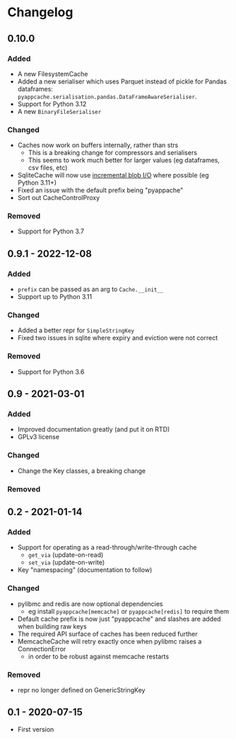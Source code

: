 # Changelog

## 0.10.0
### Added

- A new FilesystemCache
- Added a new serialiser which uses Parquet instead of pickle for Pandas
  dataframes: `pyappcache.serialisation.pandas.DataFrameAwareSerialiser`.
- Support for Python 3.12
- A new `BinaryFileSerialiser`

### Changed

- Caches now work on buffers internally, rather than strs
  - This is a breaking change for compressors and serialisers
  - This seems to work much better for larger values (eg dataframes, csv files,
    etc)
- SqliteCache will now use [incremental blob
  I/O](https://www.sqlite.org/c3ref/blob.html) where possible (eg Python 3.11+)
- Fixed an issue with the default prefix being "pyappache"
- Sort out CacheControlProxy

### Removed

- Support for Python 3.7

## 0.9.1 - 2022-12-08

### Added

- `prefix` can be passed as an arg to `Cache.__init__`
- Support up to Python 3.11

### Changed

- Added a better repr for `SimpleStringKey`
- Fixed two issues in sqlite where expiry and eviction were not correct

### Removed

- Support for Python 3.6

## 0.9 - 2021-03-01

### Added

- Improved documentation greatly (and put it on RTD)
- GPLv3 license

### Changed

- Change the Key classes, a breaking change

### Removed

## 0.2 - 2021-01-14

### Added
- Support for operating as a read-through/write-through cache
  - `get_via` (update-on-read)
  - `set_via` (update-on-write)
- Key "namespacing" (documentation to follow)

### Changed
- pylibmc and redis are now optional dependencies
  - eg install `pyappcache[memcache]` or `pyappcache[redis]` to require them
- Default cache prefix is now just "pyappcache" and slashes are added when building raw keys
- The required API surface of caches has been reduced further
- MemcacheCache will retry exactly once when pylibmc raises a ConnectionError
  - in order to be robust against memcache restarts

### Removed
- repr no longer defined on GenericStringKey

## 0.1 - 2020-07-15

- First version
